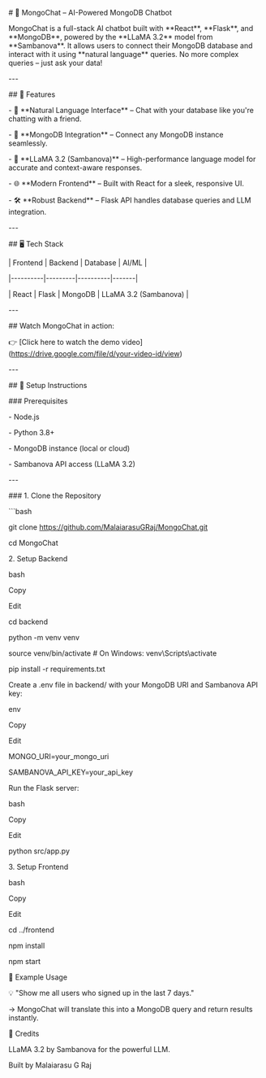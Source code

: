 \# 🧠 MongoChat – AI-Powered MongoDB Chatbot

MongoChat is a full-stack AI chatbot built with \*\*React\*\*, \*\*Flask\*\*, and \*\*MongoDB\*\*, powered by the \*\*LLaMA 3.2\*\* model from \*\*Sambanova\*\*. It allows users to connect their MongoDB database and interact with it using \*\*natural language\*\* queries. No more complex queries – just ask your data!

\---

\## 🚀 Features

\- 🧩 \*\*Natural Language Interface\*\* – Chat with your database like you're chatting with a friend.

\- 🔌 \*\*MongoDB Integration\*\* – Connect any MongoDB instance seamlessly.

\- 🧠 \*\*LLaMA 3.2 (Sambanova)\*\* – High-performance language model for accurate and context-aware responses.

\- 🌐 \*\*Modern Frontend\*\* – Built with React for a sleek, responsive UI.

\- 🛠️ \*\*Robust Backend\*\* – Flask API handles database queries and LLM integration.

\---

\## 🖥️ Tech Stack

| Frontend | Backend | Database | AI/ML |

|----------|---------|----------|-------|

| React | Flask | MongoDB | LLaMA 3.2 (Sambanova) |

\---

\## Watch MongoChat in action:

👉 \[Click here to watch the demo video\](https://drive.google.com/file/d/your-video-id/view)

\---

\## 🔧 Setup Instructions

\### Prerequisites

\- Node.js

\- Python 3.8+

\- MongoDB instance (local or cloud)

\- Sambanova API access (LLaMA 3.2)

\---

\### 1. Clone the Repository

\`\`\`bash

git clone https://github.com/MalaiarasuGRaj/MongoChat.git

cd MongoChat

2\. Setup Backend

bash

Copy

Edit

cd backend

python -m venv venv

source venv/bin/activate # On Windows: venv\\Scripts\\activate

pip install -r requirements.txt

Create a .env file in backend/ with your MongoDB URI and Sambanova API key:

env

Copy

Edit

MONGO\_URI=your\_mongo\_uri

SAMBANOVA\_API\_KEY=your\_api\_key

Run the Flask server:

bash

Copy

Edit

python src/app.py

3\. Setup Frontend

bash

Copy

Edit

cd ../frontend

npm install

npm start

💬 Example Usage

💡 "Show me all users who signed up in the last 7 days."

→ MongoChat will translate this into a MongoDB query and return results instantly.

🙌 Credits

LLaMA 3.2 by Sambanova for the powerful LLM.

Built by Malaiarasu G Raj
